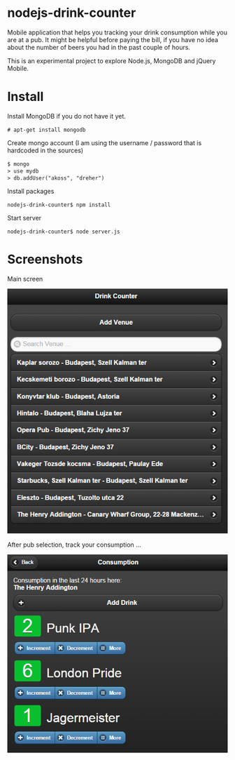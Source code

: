 # nodejs-drink-counter
Mobile application that helps you tracking your drink consumption while you are at a pub. It might be helpful before paying the bill, if you have no idea about the number of beers you had in the past couple of hours.

This is an experimental project to explore Node.js, MongoDB and jQuery Mobile.

# Install

Install MongoDB if you do not have it yet.
```
# apt-get install mongodb
```

Create mongo account (I am using the username / password that is hardcoded in the sources)
```
$ mongo
> use mydb
> db.addUser("akoss", "dreher")
```

Install packages
```
nodejs-drink-counter$ npm install
```

Start server
```
nodejs-drink-counter$ node server.js
```

# Screenshots

Main screen

![Main Screen](https://raw.githubusercontent.com/akos-sereg/nodejs-drink-counter/master/docs/screenshot-0.png "Screenshot")

After pub selection, track your consumption ...

![Main Screen](https://raw.githubusercontent.com/akos-sereg/nodejs-drink-counter/master/docs/screenshot-1.png "Screenshot")
